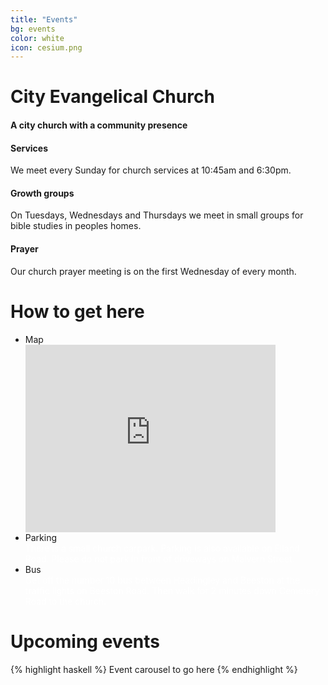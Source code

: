 ```yaml
---
title: "Events"
bg: events
color: white
icon: cesium.png
---
```


# City Evangelical Church

#### A city church with a community presence
<div class="row features">
  <div class="col s12 m4 feature">
    <i class="fa fa-compass fa-4x">
    </i>
    <h4> Services </h4>
    <p class="feature-description"> We meet every Sunday for church services at 10:45am and 6:30pm. </p>
  </div>
  <div class="col s12 m4 feature">
    <i class="fa fa-life-ring fa-4x">
    </i>
    <h4> Growth groups </h4>
    <p class="feature-description"> On Tuesdays, Wednesdays and Thursdays we meet in small groups for bible studies in peoples homes. </p>
  </div>
  <div class="col s12 m4 feature">
    <i class="fa fa-arrow-circle-up fa-4x">
    </i>
    <h4> Prayer </h4>
    <p class="feature-description"> Our church prayer meeting is on the first Wednesday of every month. </p>
  </div>
</div>

# How to get here

<ul class="map collapsible expandable">
  <li>
    <div class="collapsible-header"><i class="fa fa-map-marker fa-4x"></i>Map</div>
    <div class="collapsible-body icontain"><iframe src="https://www.google.com/maps/embed?pb=!1m18!1m12!1m3!1d2357.4899775926147!2d-1.561419883667163!3d53.78076634978253!2m3!1f0!2f0!3f0!3m2!1i1024!2i768!4f13.1!3m3!1m2!1s0x48795e8490a77217%3A0x290545c46afc5b66!2sCity%20Evangelical%20Church%2C%20Leeds!5e0!3m2!1sen!2suk!4v1592462594306!5m2!1sen!2suk" width="400" height="300" frameborder="0" style="border:0;" allowfullscreen="" aria-hidden="false" tabindex="0"></iframe></div>
  </li>
  <li>
    <div class="collapsible-header"><i class="fa fa-car fa-4x"></i>Parking</div>
    <div class="collapsible-body"><span style="color:white">There is a small church carpark. Parking is also available on Elland Road. Please do not park in front of driveways on Malvern Street.</span>
  </li>
  <li>
    <div class="collapsible-header"><i class="fa fa-bus fa-4x"></i>Bus</div>
    <div class="collapsible-body"><span style="color:white">Get off the number 10 bus between Headingley and Beeston at the traffic lights on Beeston Road. Then walk for 2 minutes down Cemetery Road to the church.</span></div>
  </li>
</ul>


# Upcoming events
{% highlight haskell %}
Event carousel to go here
{% endhighlight %}
